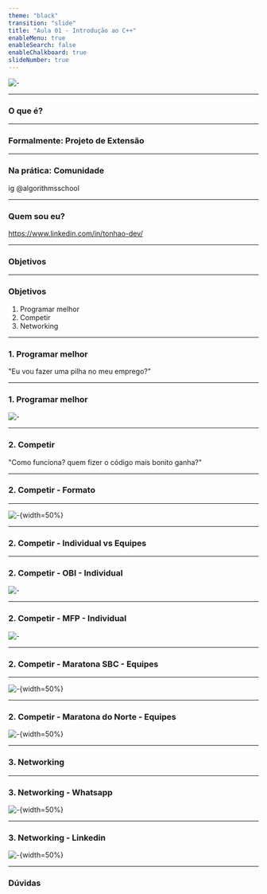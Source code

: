 ```yaml
---
theme: "black"
transition: "slide"
title: "Aula 01 - Introdução ao C++"
enableMenu: true
enableSearch: false
enableChalkboard: true
slideNumber: true
---
```


![-](https://imgdb.net/storage/uploads/d7bb692b13d59a8a1ecde8c58d23f6e9dba0c791d53b9274b1fa441e60e1d7a5.png)

---

### O que é?

---

### Formalmente: Projeto de Extensão

---

### Na prática: Comunidade

ig @algorithmsschool

---

### Quem sou eu?

https://www.linkedin.com/in/tonhao-dev/

---

### Objetivos

---

### Objetivos

1. Programar melhor
2. Competir
3. Networking

---

### 1. Programar melhor

"Eu vou fazer uma pilha no meu emprego?"

---

### 1. Programar melhor

![-](https://media.licdn.com/dms/image/D4D12AQHo7N748YPP5g/article-cover_image-shrink_600_2000/0/1709915213456?e=2147483647&v=beta&t=a_mq0XenyCIhpoGufVJZD--7MThYidAaChIza9uGim8)

---

### 2. Competir

"Como funciona? quem fizer o código mais bonito ganha?"

---

### 2. Competir - Formato

---

![-](https://imgdb.net/storage/uploads/44e6c686085078d5258b0de1dcd2cd9a8dd0ca1db18c0f32c79e8f27285bff8f.png){width=50%}

---

### 2. Competir - Individual vs Equipes

---

### 2. Competir - OBI - Individual

![-](https://www.ifgoiano.edu.br/home/images/MHOS/Images_news/2022/OBI-2022-1300762px.png)

---

### 2. Competir - MFP - Individual

![-](https://www.c3sl.ufpr.br/wp-content/uploads/2024/06/448434894_512654197994523_1253414441502394742_n-1024x576.jpg)

---

### 2. Competir - Maratona SBC - Equipes

---

![-](https://maratona.sbc.org.br/cartaz24.jpg){width=50%}

---

### 2. Competir - Maratona do Norte - Equipes

![-](https://www.ufac.br/floresta/imagens/2019/norte2019.jpg){width=50%}

---

### 3. Networking

---

### 3. Networking - Whatsapp

![-](https://w7.pngwing.com/pngs/199/904/png-transparent-whatsapp-icon-logo-whatsapp-sms-text-messaging-mobile-phones-instant-messaging-priyanka-logo-sign-sms.png){width=50%}

---

### 3. Networking - Linkedin

![-](https://t.ctcdn.com.br/IwwDh-BajTE4ZwE4zuIcvz9Q2ZY=/i490027.jpeg){width=50%}

---

### Dúvidas